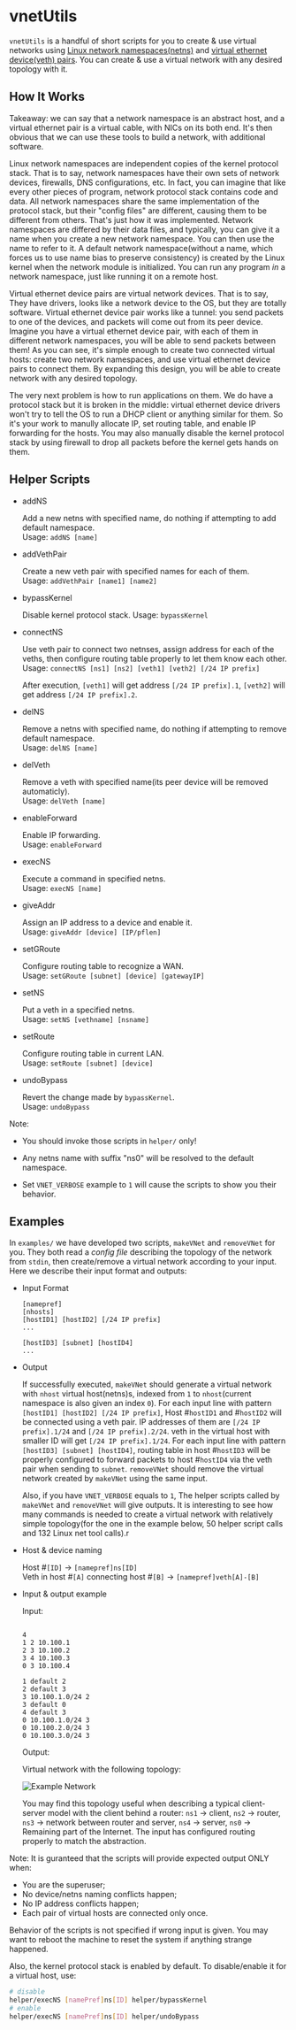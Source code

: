 # vnetUtils

`vnetUtils` is a handful of short scripts for you to create & use virtual networks using [Linux network namespaces(netns)](http://man7.org/linux/man-pages/man8/ip-netns.8.html) and [virtual ethernet device(veth) pairs](http://man7.org/linux/man-pages/man4/veth.4.html). You can create & use a virtual network with any desired topology with it.

## How It Works

Takeaway: we can say that a network namespace is an abstract host, and a virtual ethernet pair is a virtual cable, with NICs on its both end. It's then obvious that we can use these tools to build a network, with additional software.

Linux network namespaces are independent copies of the kernel protocol stack. That is to say, network namespaces have their own sets of network devices, firewalls, DNS configurations, etc. In fact, you can imagine that like every other pieces of program, network protocol stack contains code and data. All network namespaces share the same implementation of the protocol stack, but their "config files" are different, causing them to be different from others. That's just how it was implemented. Network namespaces are differed by their data files, and typically, you can give it a name when you create a new network namespace. You can then use the name to refer to it. A default network namespace(without a name, which forces us to use name bias to preserve consistency) is created by the Linux kernel when the network module is initialized. You can run any program _in_ a network namespace, just like running it on a remote host.

Virtual ethernet device pairs are virtual network devices. That is to say, They have drivers, looks like a network device to the OS, but they are totally software. Virtual ethernet device pair works like a tunnel: you send packets to one of the devices, and packets will come out from its peer device. Imagine you have a virtual ethernet device pair, with each of them in different network namespaces, you will be able to send packets between them! As you can see, it's simple enough to create two connected virtual hosts: create two network namespaces, and use virtual ethernet device pairs to connect them. By expanding this design, you will be able to create network with any desired topology.

The very next problem is how to run applications on them. We do have a protocol stack but it is broken in the middle: virtual ethernet device drivers won't try to tell the OS to run a DHCP client or anything similar for them. So it's your work to manully allocate IP, set routing table, and enable IP forwarding for the hosts. You may also manually disable the kernel protocol stack by using firewall to drop all packets before the kernel gets hands on them.

## Helper Scripts

- addNS

    Add a new netns with specified name, do nothing if attempting to add default namespace.  
    Usage: `addNS [name]`  

- addVethPair

    Create a new veth pair with specified names for each of them.  
    Usage: `addVethPair [name1] [name2]`

- bypassKernel

    Disable kernel protocol stack.
    Usage: `bypassKernel`

- connectNS

    Use veth pair to connect two netnses, assign address for each of the veths, then configure routing table properly to let them know each other.  
    Usage: `connectNS [ns1] [ns2] [veth1] [veth2] [/24 IP prefix]`

    After execution, `[veth1]` will get address `[/24 IP prefix].1`, `[veth2]` will get address `[/24 IP prefix].2`.

- delNS

    Remove a netns with specified name, do nothing if attempting to remove default namespace.  
    Usage: `delNS [name]`

- delVeth

    Remove a veth with specified name(its peer device will be removed automaticly).  
    Usage: `delVeth [name]`

- enableForward

    Enable IP forwarding.  
    Usage: `enableForward`

- execNS

    Execute a command in specified netns.  
    Usage: `execNS [name]`

- giveAddr

    Assign an IP address to a device and enable it.  
    Usage: `giveAddr [device] [IP/pflen]`

- setGRoute

    Configure routing table to recognize a WAN.  
    Usage: `setGRoute [subnet] [device] [gatewayIP]`

- setNS

    Put a veth in a specified netns.  
    Usage: `setNS [vethname] [nsname]`

- setRoute

    Configure routing table in current LAN.  
    Usage: `setRoute [subnet] [device]`

- undoBypass

    Revert the change made by `bypassKernel`.  
    Usage: `undoBypass`

Note:

- You should invoke those scripts in `helper/` only!

- Any netns name with suffix "ns0" will be resolved to the default namespace.

- Set `VNET_VERBOSE` example to `1` will cause the scripts to show you their behavior.

## Examples

In `examples/` we have developed two scripts, `makeVNet` and `removeVNet` for you. They both read a _config file_ describing the topology of the network from `stdin`, then create/remove a virtual network according to your input. Here we describe their input format and outputs:

- Input Format

    ```
    [namepref]
    [nhosts]
    [hostID1] [hostID2] [/24 IP prefix]
    ...

    [hostID3] [subnet] [hostID4]
    ...
    
    ```

- Output

    If successfully executed, `makeVNet` should generate a virtual network with `nhost` virtual host(netns)s, indexed from `1` to `nhost`(current namespace is also given an index `0`). For each input line with pattern `[hostID1] [hostID2] [/24 IP prefix]`, Host #`hostID1` and #`hostID2` will be connected using a veth pair. IP addresses of them are `[/24 IP prefix].1/24` and `[/24 IP prefix].2/24`. veth in the virtual host with smaller ID will get `[/24 IP prefix].1/24`. For each input line with pattern `[hostID3] [subnet] [hostID4]`, routing table in host #`hostID3` will be properly configured to forward packets to host #`hostID4` via the veth pair when sending to `subnet`. `removeVNet` should remove the virtual network created by `makeVNet` using the same input. 

    Also, if you have `VNET_VERBOSE` equals to `1`, The helper scripts called by `makeVNet` and `removeVNet` will give outputs. It is interesting to see how many commands is needed to create a virtual network with relatively simple topology(for the one in the example below, 50 helper script calls and 132 Linux net tool calls).r

- Host & device naming 

    Host #`[ID]` -> `[namepref]ns[ID]`  
    Veth in host #`[A]` connecting host #`[B]` -> `[namepref]veth[A]-[B]`

- Input & output example

    Input:

    ```
    
    4
    1 2 10.100.1
    2 3 10.100.2
    3 4 10.100.3
    0 3 10.100.4

    1 default 2
    2 default 3
    3 10.100.1.0/24 2
    3 default 0
    4 default 3
    0 10.100.1.0/24 3
    0 10.100.2.0/24 3
    0 10.100.3.0/24 3

    ```

    Output:

    Virtual network with the following topology:

    ![Example Network](exp.png)

    You may find this topology useful when describing a typical client-server model with the client behind a router: `ns1` -> client, `ns2` -> router, `ns3` -> network between router and server, `ns4` -> server, `ns0` -> Remaining part of the Internet. The input has configured routing properly to match the abstraction.

Note: It is guranteed that the scripts will provide expected output ONLY when:

- You are the superuser;
- No device/netns naming conflicts happen;
- No IP address conflicts happen;
- Each pair of virtual hosts are connected only once.

Behavior of the scripts is not specified if wrong input is given. You may want to reboot the machine to reset the system if anything strange happened. 

Also, the kernel protocol stack is enabled by default. To disable/enable it for a virtual host, use:

```bash
# disable
helper/execNS [namePref]ns[ID] helper/bypassKernel
# enable
helper/execNS [namePref]ns[ID] helper/undoBypass
```
